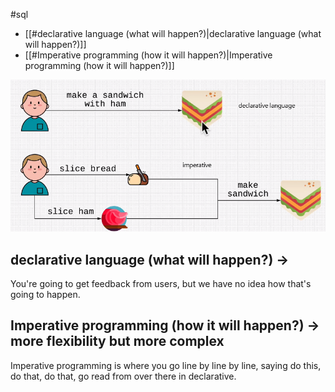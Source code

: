 #sql 

- [[#declarative language (what will happen?)|declarative language (what will happen?)]]
- [[#Imperative programming (how it will happen?)|Imperative programming (how it will happen?)]]

![](Pasted%20image%2020240507171849.png)

## declarative language (what will happen?) -> 
You're going to get feedback from users, but we have no idea how that's going to happen.

## Imperative programming (how it will happen?) -> more flexibility but more complex
Imperative programming is where you go line by line by line, saying do this, do that, do that, go read from over there in declarative.
